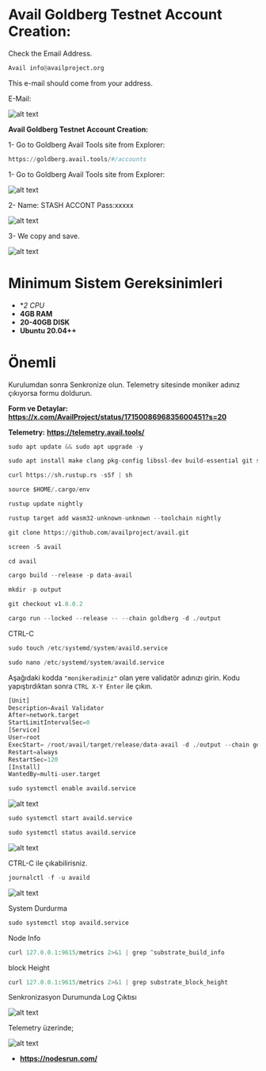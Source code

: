 # Avail Goldberg Testnet Account Creation:

Check the Email Address.
```python
Avail info@availproject.org
```
This e-mail should come from your address.

E-Mail:

![alt text](https://i.ibb.co/9v5wVMQ/image.png)

**Avail Goldberg Testnet Account Creation:** 

1- Go to Goldberg Avail Tools site from Explorer:

```python
https://goldberg.avail.tools/#/accounts
```
1- Go to Goldberg Avail Tools site from Explorer:

![alt text](https://i.ibb.co/zmbM3Xb/1.png[/img)

2- Name: STASH ACCONT   Pass:xxxxx

![alt text](https://i.ibb.co/tKrr9Lq/2.png[/img)

3- We copy and save.

![alt text](https://i.ibb.co/42KJjr4/3.png[/img)



# Minimum Sistem Gereksinimleri

- **2 CPU*
- **4GB RAM**
- **20-40GB DISK**
- **Ubuntu 20.04++**

# Önemli
Kurulumdan sonra Senkronize olun. Telemetry sitesinde moniker adınız çıkıyorsa formu doldurun.

**Form ve Detaylar:** **https://x.com/AvailProject/status/1715008696835600451?s=20**

**Telemetry:** **https://telemetry.avail.tools/**


```python
sudo apt update && sudo apt upgrade -y
```

```python
sudo apt install make clang pkg-config libssl-dev build-essential git screen protobuf-compiler -y
```

```python
curl https://sh.rustup.rs -sSf | sh
```

```python
source $HOME/.cargo/env
```

```python
rustup update nightly
```

```python
rustup target add wasm32-unknown-unknown --toolchain nightly
```

```python
git clone https://github.com/availproject/avail.git
```

```python
screen -S avail
```
```python
cd avail
```

```python
cargo build --release -p data-avail
```

```python
mkdir -p output
```

```python
git checkout v1.8.0.2
```

```python
cargo run --locked --release -- --chain goldberg -d ./output
```
CTRL-C

```python
sudo touch /etc/systemd/system/availd.service
```

```python
sudo nano /etc/systemd/system/availd.service
```

Aşağıdaki kodda `"monikeradiniz"` olan yere validatör adınızı girin. Kodu yapıştırdıktan sonra `CTRL X-Y Enter` ile çıkın.

```python
[Unit] 
Description=Avail Validator
After=network.target
StartLimitIntervalSec=0
[Service] 
User=root 
ExecStart= /root/avail/target/release/data-avail -d ./output --chain goldberg --validator --name "monikeradiniz"
Restart=always 
RestartSec=120
[Install] 
WantedBy=multi-user.target
```

```python
sudo systemctl enable availd.service
```
![alt text](https://i.hizliresim.com/d1u63ux.png)


```python
sudo systemctl start availd.service
```

```python
sudo systemctl status availd.service
```
![alt text](https://i.hizliresim.com/ag4qsve.png)

CTRL-C ile çıkabilirisniz. 

```python
journalctl -f -u availd
```

![alt text](https://i.hizliresim.com/aqo67ho.png)


System Durdurma

```python
sudo systemctl stop availd.service
```
Node Info

```python
curl 127.0.0.1:9615/metrics 2>&1 | grep ^substrate_build_info
```
block Height

```python
curl 127.0.0.1:9615/metrics 2>&1 | grep substrate_block_height
```

Senkronizasyon Durumunda Log Çıktısı

![alt text](https://i.hizliresim.com/n8tva63.png)


Telemetry üzerinde;

![alt text](https://i.hizliresim.com/p0z1blq.png)


- **https://nodesrun.com/**
